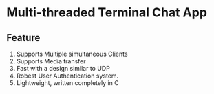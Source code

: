 # Multi-threaded Terminal Chat App 

## Feature 
1. Supports Multiple simultaneous Clients
2. Supports Media transfer
3. Fast with a design similar to UDP
4. Robest User Authentication system.
5. Lightweight, written completely in C
